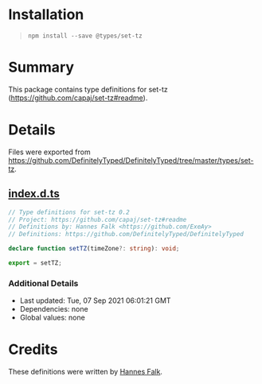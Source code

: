 # Installation
> `npm install --save @types/set-tz`

# Summary
This package contains type definitions for set-tz (https://github.com/capaj/set-tz#readme).

# Details
Files were exported from https://github.com/DefinitelyTyped/DefinitelyTyped/tree/master/types/set-tz.
## [index.d.ts](https://github.com/DefinitelyTyped/DefinitelyTyped/tree/master/types/set-tz/index.d.ts)
````ts
// Type definitions for set-tz 0.2
// Project: https://github.com/capaj/set-tz#readme
// Definitions by: Hannes Falk <https://github.com/ExeAy>
// Definitions: https://github.com/DefinitelyTyped/DefinitelyTyped

declare function setTZ(timeZone?: string): void;

export = setTZ;

````

### Additional Details
 * Last updated: Tue, 07 Sep 2021 06:01:21 GMT
 * Dependencies: none
 * Global values: none

# Credits
These definitions were written by [Hannes Falk](https://github.com/ExeAy).
